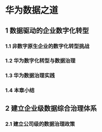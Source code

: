 # 华为数据之道

## 1 数据驱动的企业数字化转型

### 1.1 非数字原生企业的数字化转型挑战

### 1.2 华为数字化转型与数据治理

### 1.3 华为数据治理实践

### 1.4 本章小结

## 2 建立企业级数据综合治理体系

### 2.1 建立公司级的数据治理政策
